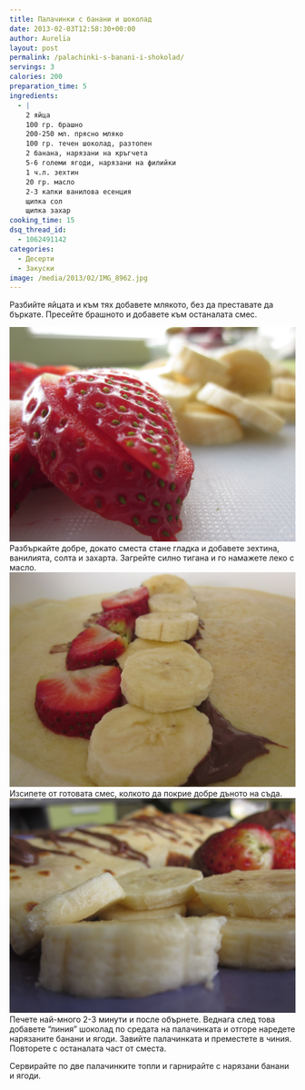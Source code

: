 ```yaml
---
title: Палачинки с банани и шоколад
date: 2013-02-03T12:58:30+00:00
author: Aurelia
layout: post
permalink: /palachinki-s-banani-i-shokolad/
servings: 3
calories: 200
preparation_time: 5
ingredients:
  - |
    2 яйца
    100 гр. брашно
    200-250 мл. прясно мляко
    100 гр. течен шоколад, разтопен
    2 банана, нарязани на кръгчета
    5-6 големи ягоди, нарязани на филийки
    1 ч.л. зехтин
    20 гр. масло
    2-3 капки ванилова есенция
    щипка сол
    щипка захар
cooking_time: 15
dsq_thread_id:
  - 1062491142
categories:
  - Десерти
  - Закуски
image: /media/2013/02/IMG_8962.jpg
---
```

Разбийте яйцата и към тях добавете млякото, без да преставате да бъркате. Пресейте брашното и добавете към останалата смес.

<img src="/media/2013/02/IMG_8947.jpg" class="alignleft" />
Разбъркайте добре, докато сместа стане гладка и добавете зехтина, ванилията, солта и захарта. Загрейте силно тигана и го намажете леко с масло.

<img src="/media/2013/02/IMG_8954.jpg" class="alignright" />
Изсипете от готовата смес, колкото да покрие добре дъното на съда.

<img src="/media/2013/02/IMG_8968.jpg" class="alignleft" />
Печете най-много 2-3 минути и после обърнете. Веднага след това добавете &#8220;линия&#8221; шоколад по средата на палачинката и отгоре наредете нарязаните банани и ягоди. Завийте палачинката и преместете в чиния. Повторете с останалата част от сместа.
  
Сервирайте по две палачинките топли и гарнирайте с нарязани банани и ягоди.